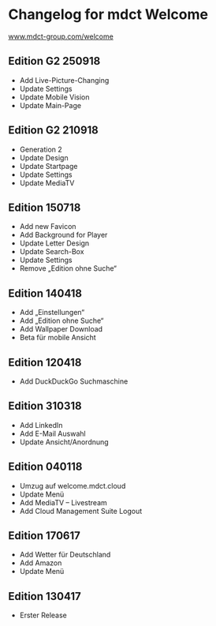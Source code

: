 # Changelog for mdct Welcome
www.mdct-group.com/welcome


## Edition G2 250918

- Add Live-Picture-Changing
- Update Settings
- Update Mobile Vision
- Update Main-Page


## Edition G2 210918

- Generation 2
- Update Design
- Update Startpage
- Update Settings
- Update MediaTV
 

## Edition 150718

- Add new Favicon
- Add Background for Player
- Update Letter Design
- Update Search-Box
- Update Settings
- Remove „Edition ohne Suche“
 

## Edition 140418

- Add „Einstellungen“
- Add „Edition ohne Suche“
- Add Wallpaper Download
- Beta für mobile Ansicht
 

## Edition 120418

- Add DuckDuckGo Suchmaschine
 

## Edition 310318

- Add LinkedIn
- Add E-Mail Auswahl
- Update Ansicht/Anordnung
 

## Edition 040118

- Umzug auf welcome.mdct.cloud
- Update Menü
- Add MediaTV – Livestream
- Add Cloud Management Suite Logout
 

## Edition 170617

- Add Wetter für Deutschland
- Add Amazon
- Update Menü
 

## Edition 130417

- Erster Release
